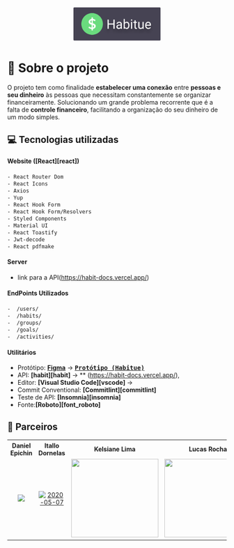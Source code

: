 <div align=center>
<h1  align="center">
<a  href="https://ibb.co/XtrMXZS"><img width="200"  src="https://github.com/kelsiane/habitue/blob/master/habitue.svg" alt="Frame-1-1" border="0"></a>
</h1>

</div>

 




# :rocket: Sobre o projeto

O projeto tem como finalidade **estabelecer uma conexão** entre **pessoas e seu dinheiro** às pessoas que necessitam constantemente se organizar financeiramente. 
Solucionando um grande problema recorrente que é a falta de **controle financeiro**, facilitando a organização do seu dinheiro de um modo simples.


## :computer: Tecnologias utilizadas


#### **Website** ([React][react])

    - React Router Dom
    - React Icons
    - Axios
    - Yup
    - React Hook Form
    - React Hook Form/Resolvers
    - Styled Components
    - Material UI 
    - React Toastify
    - Jwt-decode
    - React pdfmake
    

#### **Server** 
  - link para a API(https://habit-docs.vercel.app/)

#### **EndPoints Utilizados**
    -  /users/
    -  /habits/
    -  /groups/
    -  /goals/
    -  /activities/
    

#### **Utilitários**

- Protótipo: **[Figma](https://www.figma.com/)** &rarr; **<kbd>[Protótipo (Habitue)](https://www.figma.com/file/3ApSf8XObPdNFnFC2bIizK/Habitue?node-id=152%3A2)</kbd>**
- API: **[habit][habit]** &rarr; **
(https://habit-docs.vercel.app/),
- Editor: **[Visual Studio Code][vscode]** &rarr;
- Commit Conventional: **[Commitlint][commitlint]**
- Teste de API: **[Insomnia][insomnia]**
- Fonte:**[Roboto][font_roboto]**


## **:star2: Parceiros**

<div align=center>

<table style="width:100%">
  <tr align=center>
    <th><strong>Daniel Epichin</strong></th>
    <th><strong>Itallo Dornelas</strong></th>
    <th><strong>Kelsiane Lima</strong></th>
    <th><strong>Lucas Rocha</strong></th>
  </tr>
  <tr align=center>
    <td>
      <a href="https://gitlab.com/daniel_epichin_pena">
        <img width="200" src="https://gitlab.com/uploads/-/system/user/avatar/8108124/avatar.png">
      </a>
    </td>
    <td>
      <a href="https://gitlab.com/Itallo_Dornelas">
<img width="200" height="180" src="https://i.ibb.co/N3gr7GX/2020-05-07.jpg" alt="2020-05-07" border="0">
      </a>
    </td>
    <td>
      <a href="https://gitlab.com/Kelsiane">
        <img width="200" height="180" src="https://gitlab.com/uploads/-/system/user/avatar/2618335/avatar.png?width=400">
      </a>
    </td>
    <td>
      <a href="https://gitlab.com/LucasRocha2308">
        <img width="200" height="180" src="https://media-exp3.licdn.com/dms/image/C4D03AQF84tVGwqKeYw/profile-displayphoto-shrink_200_200/0/1539227533243?e=1628726400&v=beta&t=1WZmsUR78mx6S0Ebpi3q0c0K0DVwNQdz1bH1c4j8edo">
      </a>
    </td>
  </tr>
</table>

</div>



<!-- Badges -->
[BADGE_WEB_REACT]: https://img.shields.io/badge/web-react-blue






